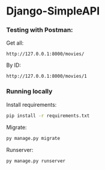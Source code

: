 # Django-SimpleAPI

### Testing with Postman:

Get all:

```
http://127.0.0.1:8000/movies/
```

By ID:

```
http://127.0.0.1:8000/movies/1
```

### Running locally

Install requirements:

```sh
pip install -r requirements.txt
```

Migrate:

```sh
py manage.py migrate
```

Runserver:

```sh
py manage.py runserver
```